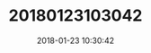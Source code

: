 ---
title: 20180123103042
date: 2018-01-23 10:30:42
updated: 
image: 
tags: 
- 其他
categories:
- 其他
---